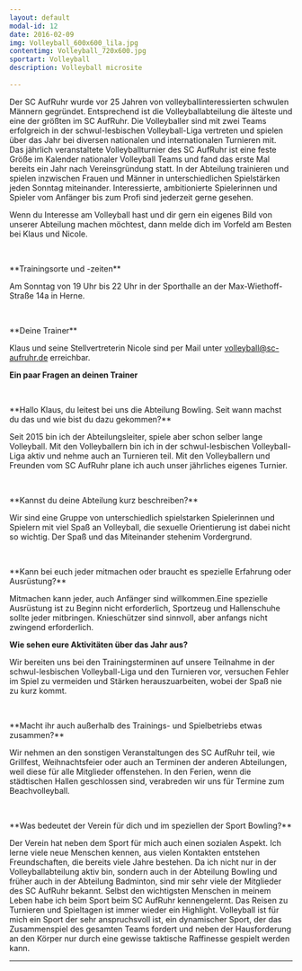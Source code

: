 ```yaml
---
layout: default
modal-id: 12
date: 2016-02-09
img: Volleyball_600x600_lila.jpg
contentimg: Volleyball_720x600.jpg
sportart: Volleyball
description: Volleyball microsite
             
---
```


Der SC AufRuhr wurde vor 25 Jahren von volleyballinteressierten schwulen Männern gegründet.
Entsprechend ist die Volleyballabteilung die älteste und eine der größten im SC AufRuhr. Die
Volleyballer sind mit zwei Teams erfolgreich in der schwul-lesbischen Volleyball-Liga vertreten und
spielen über das Jahr bei diversen nationalen und internationalen Turnieren mit. Das jährlich
veranstaltete Volleyballturnier des SC AufRuhr ist eine feste Größe im Kalender nationaler Volleyball
Teams und fand das erste Mal bereits ein Jahr nach Vereinsgründung statt.
In der Abteilung trainieren und spielen inzwischen Frauen und Männer in unterschiedlichen
Spielstärken jeden Sonntag miteinander. Interessierte, ambitionierte Spielerinnen und Spieler vom
Anfänger bis zum Profi sind jederzeit gerne gesehen.

Wenn du Interesse am Volleyball hast und dir gern ein eigenes Bild von unserer Abteilung machen
möchtest, dann melde dich im Vorfeld am Besten bei Klaus und Nicole.
  
<p>&nbsp;</p>
**Trainingsorte und -zeiten**

Am Sonntag von 19 Uhr bis 22 Uhr in der Sporthalle an der Max-Wiethoff-Straße 14a in Herne.

<p>&nbsp;</p>
**Deine Trainer**

Klaus und seine Stellvertreterin Nicole sind per Mail unter [volleyball@sc-aufruhr.de](mailto:volleyball@sc-aufruhr.de) erreichbar.
  

**Ein paar Fragen an deinen Trainer**

<p>&nbsp;</p>
**Hallo Klaus, du leitest bei uns die Abteilung Bowling. Seit wann machst du das und wie bist du dazu gekommen?**
  
Seit 2015 bin ich der Abteilungsleiter, spiele aber schon selber lange Volleyball. Mit den Volleyballern
bin ich in der schwul-lesbischen Volleyball-Liga aktiv und nehme auch an Turnieren teil.
Mit den Volleyballern und Freunden vom SC AufRuhr plane ich auch unser jährliches eigenes Turnier.

<p>&nbsp;</p>
**Kannst du deine Abteilung kurz beschreiben?**

Wir sind eine Gruppe von unterschiedlich spielstarken Spielerinnen und Spielern mit viel Spaß an Volleyball, die sexuelle Orientierung ist dabei nicht so wichtig. Der Spaß und das Miteinander stehenim Vordergrund.
<p>&nbsp;</p>
**Kann bei euch jeder mitmachen oder braucht es spezielle Erfahrung oder Ausrüstung?**

Mitmachen kann jeder, auch Anfänger sind willkommen.Eine spezielle Ausrüstung ist zu Beginn nicht erforderlich, Sportzeug und Hallenschuhe sollte jeder
mitbringen. Knieschützer sind sinnvoll, aber anfangs nicht zwingend erforderlich.


**Wie sehen eure Aktivitäten über das Jahr aus?**

Wir bereiten uns bei den Trainingsterminen auf unsere Teilnahme in der schwul-lesbischen
Volleyball-Liga und den Turnieren vor, versuchen Fehler im Spiel zu vermeiden und Stärken
herauszuarbeiten, wobei der Spaß nie zu kurz kommt.
<p>&nbsp;</p>
**Macht ihr auch außerhalb des Trainings- und Spielbetriebs etwas zusammen?**

Wir nehmen an den sonstigen Veranstaltungen des SC AufRuhr teil, wie Grillfest, Weihnachtsfeier
oder auch an Terminen der anderen Abteilungen, weil diese für alle Mitglieder offenstehen. In den
Ferien, wenn die städtischen Hallen geschlossen sind, verabreden wir uns für Termine zum Beachvolleyball.
<p>&nbsp;</p>
**Was bedeutet der Verein für dich und im speziellen der Sport Bowling?**

Der Verein hat neben dem Sport für mich auch einen sozialen Aspekt. Ich lerne viele neue Menschen
kennen, aus vielen Kontakten entstehen Freundschaften, die bereits viele Jahre bestehen. Da ich
nicht nur in der Volleyballabteilung aktiv bin, sondern auch in der Abteilung Bowling und früher auch
in der Abteilung Badminton, sind mir sehr viele der Mitglieder des SC AufRuhr bekannt. Selbst den
wichtigsten Menschen in meinem Leben habe ich beim Sport beim SC AufRuhr kennengelernt. Das
Reisen zu Turnieren und Spieltagen ist immer wieder ein Highlight.
Volleyball ist für mich ein Sport der sehr anspruchsvoll ist, ein dynamischer Sport, der das
Zusammenspiel des gesamten Teams fordert und neben der Hausforderung an den Körper nur durch
eine gewisse taktische Raffinesse gespielt werden kann.

___
